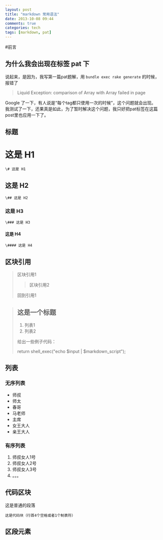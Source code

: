 ```yaml
---
layout: post
title: "markdown 常用语法"
date: 2013-10-08 09:44
comments: true
categories: tech
tags: [markdown, pat]
---
```

#前言
## 为什么我会出现在标签 pat 下
说起来，是因为，我写第一篇pat题解，用 `bundle exec rake generate` 的时候，报错了

> Liquid Exception: comparison of Array with Array failed in page

Google 了一下，有人说是“每个tag都只使用一次的时候”，这个问题就会出现。我测试了一下，还果真是如此，为了暂时解决这个问题，我只好把pat标签在这篇post里也应用一下了。

## 标题
# 这是 H1
``` 
\# 这是 H1
```
## 这是 H2
``` 
\## 这是 H2
```
### 这是 H3
```
\### 这是 H3
```
#### 这是 H4
```
\#### 这是 H4
```
## 区块引用

> 区块引用1
>
> > 区块引用2
>
> 回到引用1

> ## 这是一个标题
> 
> 1. 列表1
> 2. 列表2
> 
> 给出一些例子代码：
> 
> 	return shell_exec("echo $input | $markdown_script");

## 列表
### 无序列表
* 师叔
* 师太
* 春哥
* 马老师
* 主席
* 女王大人
* 亲王大人

### 有序列表
1. 师叔女人1号
2. 师叔女人2号
3. 师叔女人3号
4. 。。。

## 代码区块
这是普通的段落

	这是代码块（行首4个空格或者1个制表符）

## 区段元素


